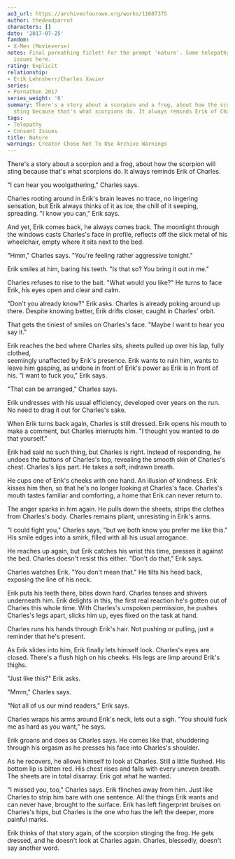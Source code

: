 ```yaml
---
ao3_url: https://archiveofourown.org/works/11607375
author: thedeadparrot
characters: []
date: '2017-07-25'
fandom:
- X-Men (Movieverse)
notes: Final pornathing ficlet! For the prompt 'nature'. Some telepathy-related consent
  issues here.
rating: Explicit
relationship:
- Erik Lehnsherr/Charles Xavier
series:
- Pornathon 2017
series_weight: '6'
summary: There's a story about a scorpion and a frog, about how the scorpion will
  sting because that's what scorpions do. It always reminds Erik of Charles.
tags:
- Telepathy
- Consent Issues
title: Nature
warnings: Creator Chose Not To Use Archive Warnings
---
```


There's a story about a scorpion and a frog, about how the scorpion will sting because that's what scorpions do. It always reminds Erik of Charles.

"I can hear you woolgathering," Charles says.

Charles rooting around in Erik's brain leaves no trace, no lingering sensation, but Erik always thinks of it as ice, the chill of it seeping, spreading. "I know you can," Erik says.

And yet, Erik comes back, he always comes back. The moonlight through the windows casts Charles's face in profile, reflects off the slick metal of his wheelchair, empty where it sits next to the bed.

"Hmm," Charles says. "You're feeling rather aggressive tonight."

Erik smiles at him, baring his teeth. "Is that so? You bring it out in me."

Charles refuses to rise to the bait. "What would you like?" He turns to face Erik, his eyes open and clear and calm.

"Don't you already know?" Erik asks. Charles is already poking around up there. Despite knowing better, Erik drifts closer, caught in Charles' orbit. 

That gets the tiniest of smiles on Charles's face. "Maybe I want to hear you say it."

Erik reaches the bed where Charles sits, sheets pulled up over his lap, fully clothed,   
seemingly unaffected by Erik's presence. Erik wants to ruin him, wants to leave him gasping, as undone in front of Erik's power as Erik is in front of his. "I want to fuck you," Erik says. 

"That can be arranged," Charles says.

Erik undresses with his usual efficiency, developed over years on the run. No need to drag it out for Charles's sake.

When Erik turns back again, Charles is still dressed. Erik opens his mouth to make a comment, but Charles interrupts him. "I thought you wanted to do that yourself."

Erik had said no such thing, but Charles is right. Instead of responding, he undoes the buttons of Charles's top, revealing the smooth skin of Charles's chest. Charles's lips part. He takes a soft, indrawn breath.

He cups one of Erik's cheeks with one hand. An illusion of kindness. Erik kisses him then, so that he's no longer looking at Charles's face. Charles's mouth tastes familiar and comforting, a home that Erik can never return to.

The anger sparks in him again. He pulls down the sheets, strips the clothes from Charles's body. Charles remains pliant, unresisting in Erik's arms.

"I could fight you," Charles says, "but we both know you prefer me like this." His smile edges into a smirk, filled with all his usual arrogance.

He reaches up again, but Erik catches his wrist this time, presses it against the bed. Charles doesn't resist this either. "Don't do that," Erik says.

Charles watches Erik. "You don't mean that." He tilts his head back, exposing the line of his neck. 

Erik puts his teeth there, bites down hard. Charles tenses and shivers underneath him. Erik delights in this, the first real reaction he's gotten out of Charles this whole time. With Charles's unspoken permission, he pushes Charles's legs apart, slicks him up, eyes fixed on the task at hand.

Charles runs his hands through Erik's hair. Not pushing or pulling, just a reminder that he's present.

As Erik slides into him, Erik finally lets himself look. Charles's eyes are closed. There's a flush high on his cheeks. His legs are limp around Erik's thighs.

"Just like this?" Erik asks.

"Mmm," Charles says.

"Not all of us our mind readers," Erik says.

Charles wraps his arms around Erik's neck, lets out a sigh. "You should fuck me as hard as you want," he says.

Erik groans and does as Charles says. He comes like that, shuddering through his orgasm as he presses his face into Charles's shoulder. 

As he recovers, he allows himself to look at Charles. Still a little flushed. His bottom lip is bitten red. His chest rises and falls with every uneven breath. The sheets are in total disarray. Erik got what he wanted.

"I missed you, too," Charles says. Erik flinches away from him. Just like Charles to strip him bare with one sentence. All the things Erik wants and can never have, brought to the surface. Erik has left fingerprint bruises on Charles's hips, but Charles is the one who has the left the deeper, more painful marks. 

Erik thinks of that story again, of the scorpion stinging the frog. He gets dressed, and he doesn't look at Charles again. Charles, blessedly, doesn't say another word.